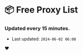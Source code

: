 # :package: Free Proxy List
### Updated every 15 minutes.

- Last updated: `2024-06-02 06:08`

:heart:
